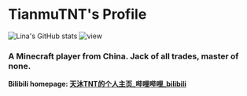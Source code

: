 # TianmuTNT's Profile 

![Lina's GitHub stats](https://github-readme-stats.vercel.app/api?username=TianmuTNT) ![view](https://moe-counter.glitch.me/get/@TianmuTNT.readme)

### A Minecraft player from China. Jack of all trades, master of none.

**Bilibili homepage: [天沐TNT的个人主页_哔哩哔哩_bilibili](https://space.bilibili.com/1674232182)**
